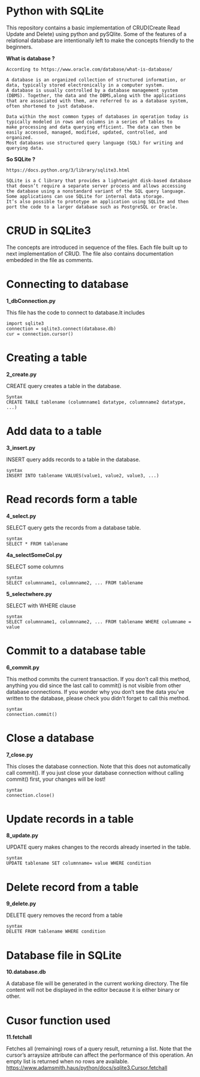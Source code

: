 # Python with SQLite

This repository contains a basic implementation of CRUD(Create Read Update and Delete) using python and pySQlite. Some of the features of a relational database are intentionally left to make the concepts friendly to the beginners.

**What is database ?**

    According to https://www.oracle.com/database/what-is-database/
    
    A database is an organized collection of structured information, or data, typically stored electronically in a computer system. 
    A database is usually controlled by a database management system (DBMS). Together, the data and the DBMS,along with the applications 
    that are associated with them, are referred to as a database system, often shortened to just database.

    Data within the most common types of databases in operation today is typically modeled in rows and columns in a series of tables to 
    make processing and data querying efficient. The data can then be easily accessed, managed, modified, updated, controlled, and organized. 
    Most databases use structured query language (SQL) for writing and querying data.


**So SQLite ?**

    https://docs.python.org/3/library/sqlite3.html
    
    SQLite is a C library that provides a lightweight disk-based database that doesn’t require a separate server process and allows accessing 
    the database using a nonstandard variant of the SQL query language. Some applications can use SQLite for internal data storage. 
    It’s also possible to prototype an application using SQLite and then port the code to a larger database such as PostgreSQL or Oracle.
 
# CRUD in SQLite3

The concepts are introduced in sequence of the files. Each file built up to next implementation of CRUD. The file also contains documentation embedded in the file as comments.

# Connecting to database

**1_dbConnection.py**
    
This file has the code to connect to database.It includes

    import sqlite3
    connection = sqlite3.connect(database.db)
    cur = connection.cursor()
    
# Creating a table

**2_create.py**

CREATE query creates a table in the database.

    Syntax
    CREATE TABLE tablename (columnname1 datatype, columnname2 datatype, ...)
   
# Add data to a table

**3_insert.py**

INSERT query adds records to a table in the database.

    syntax
    INSERT INTO tablename VALUES(value1, value2, value3, ...)

# Read records form a table

**4_select.py**

SELECT query gets the records from a database table.

    syntax
    SELECT * FROM tablename

**4a_selectSomeCol.py**

SELECT some columns

    syntax
    SELECT columnname1, columnname2, ... FROM tablename

**5_selectwhere.py**

SELECT with WHERE clause
    
    syntax
    SELECT columnname1, columnname2, ... FROM tablename WHERE columname = value
   
 # Commit to a database table
 
 **6_commit.py**
 
 This method commits the current transaction. If you don’t call this 
 method, anything you did since the last call to commit() is not visible 
 from other database connections. If you wonder why you don’t see the data 
 you’ve written to the database, please check you didn’t forget to call 
 this method.
 
    syntax
    connection.commit()
 
# Close a database

**7_close.py**

This closes the database connection. Note that this does not automatically call commit(). If you just close your database connection without calling commit() 
first, your changes will be lost!

    syntax 
    connection.close()
 
# Update records in a table

**8_update.py**

UPDATE query makes changes to the records already inserted in the table.

    syntax
    UPDATE tablename SET columnname= value WHERE condition

# Delete record from a table

**9_delete.py**

DELETE query removes the record from a table

    syntax
    DELETE FROM tablename WHERE condition

# Database file in SQLite

**10.database.db**

A database file will be generated in the current working directory. The file content will not be displayed in the editor because it is either binary or other.

# Cusor function used

**11.fetchall**

Fetches all (remaining) rows of a query result, returning a list. Note that the cursor’s arraysize attribute can affect the performance of this operation. 
An empty list is returned when no rows are available.
https://www.adamsmith.haus/python/docs/sqlite3.Cursor.fetchall

